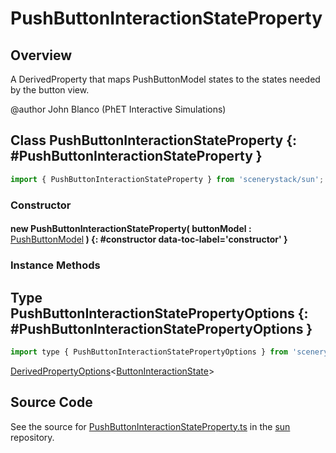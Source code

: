 # PushButtonInteractionStateProperty

## Overview

A DerivedProperty that maps PushButtonModel states to the states needed by the button view.

@author John Blanco (PhET Interactive Simulations)

## Class PushButtonInteractionStateProperty {: #PushButtonInteractionStateProperty }


```js
import { PushButtonInteractionStateProperty } from 'scenerystack/sun';
```
### Constructor

#### new PushButtonInteractionStateProperty( buttonModel : <span style="font-weight: 400;">[PushButtonModel](../sun/PushButtonModel.md)</span> ) {: #constructor data-toc-label='constructor' }

### Instance Methods





## Type PushButtonInteractionStatePropertyOptions {: #PushButtonInteractionStatePropertyOptions }


```js
import type { PushButtonInteractionStatePropertyOptions } from 'scenerystack/sun';
```


[DerivedPropertyOptions](../axon/DerivedProperty.md#DerivedPropertyOptions)&lt;[ButtonInteractionState](../sun/ButtonInteractionState.md)&gt;



## Source Code

See the source for [PushButtonInteractionStateProperty.ts](https://github.com/phetsims/sun/blob/main/js/buttons/PushButtonInteractionStateProperty.ts) in the [sun](https://github.com/phetsims/sun) repository.
